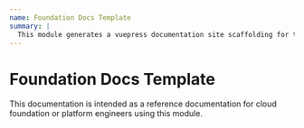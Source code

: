 ```yaml
---
name: Foundation Docs Template
summary: |
  This module generates a vuepress documentation site scaffolding for this cloudfoundation.
---
```


# Foundation Docs Template

This documentation is intended as a reference documentation for cloud foundation or platform engineers using this module.
